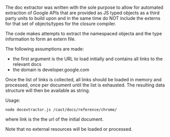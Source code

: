The doc extractor was written with the sole purpose to allow for automated extraction of Google APIs that are provided as JS typed objects as a third party units to build upon and in the same time do NOT include the externs for that set of objects/types for the closure compiler.

The code makes attempts to extract the namespaced objecta and the type information to form an extern file.

The following assumptions are made:

- the first argument is the URL to load initially and contains all links to the relevant docs
- the domain is developer.google.com

Once the list of links is collected, all links should be loaded in memory and processed, once per document until the list is exhausted. The resulting data structure will then be available as string.

Usage:

    node docextractor.js /cast/docs/reference/chrome/

where link is the the url of the initial document.

Note that no external resources will be loaded or processed.